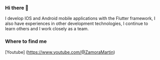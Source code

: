 ### Hi there 👋

<!--
**Yosidey/Yosidey** is a ✨ _special_ ✨ repository because its `README.md` (this file) appears on your GitHub profile.

Here are some ideas to get you started:

- 🔭 I’m currently working on ...
- 🌱 I’m currently learning ...
- 👯 I’m looking to collaborate on ...
- 🤔 I’m looking for help with ...
- 💬 Ask me about ...
- 📫 How to reach me: ...
- 😄 Pronouns: ...
- ⚡ Fun fact: ...
-->
I develop IOS and Android mobile applications with the Flutter framework, I also have experiences in other development technologies, I continue to learn others and I work closely as a team.

### Where to find me

[Youtube] (https://www.youtube.com/@ZamoraMartin)

